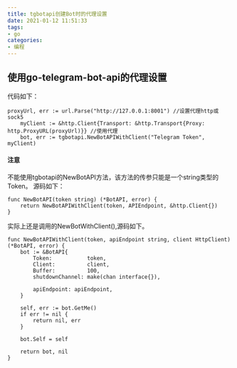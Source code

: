 ```yaml
---
title: tgbotapi创建Bot时的代理设置
date: 2021-01-12 11:51:33
tags:
- go
categories:
- 编程
---
```

## 使用go-telegram-bot-api的代理设置
代码如下：
```
proxyUrl, err := url.Parse("http://127.0.0.1:8001") //设置代理http或sock5
	myClient := &http.Client{Transport: &http.Transport{Proxy: http.ProxyURL(proxyUrl)}} //使用代理
	bot, err := tgbotapi.NewBotAPIWithClient("Telegram Token", myClient)
```
#### 注意 
不能使用tgbotapi的NewBotAPI方法，该方法的传参只能是一个string类型的Token。
源码如下：
```
func NewBotAPI(token string) (*BotAPI, error) {
	return NewBotAPIWithClient(token, APIEndpoint, &http.Client{})
}
```
实际上还是调用的NewBotWithClient(),源码如下。

```
func NewBotAPIWithClient(token, apiEndpoint string, client HttpClient) (*BotAPI, error) {
	bot := &BotAPI{
		Token:           token,
		Client:          client,
		Buffer:          100,
		shutdownChannel: make(chan interface{}),

		apiEndpoint: apiEndpoint,
	}

	self, err := bot.GetMe()
	if err != nil {
		return nil, err
	}

	bot.Self = self

	return bot, nil
}
```